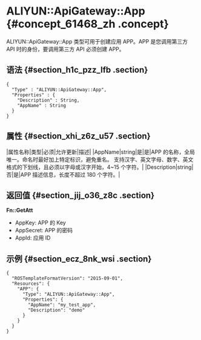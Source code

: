 # ALIYUN::ApiGateway::App {#concept_61468_zh .concept}

ALIYUN::ApiGateway::App 类型可用于创建应用 APP。APP 是您调用第三方 API 时的身份，要调用第三方 API 必须创建 APP。

## 语法 {#section_h1c_pzz_lfb .section}

``` {#codeblock_djt_6mh_ln4 .language-json}
{
  "Type" : "ALIYUN::ApiGateway::App",
  "Properties" : {
    "Description" : String,
    "AppName" : String
  }
}
```

## 属性 {#section_xhi_z6z_u57 .section}

|属性名称|类型|必须|允许更新|描述|
|AppName|string|是|是|APP 的名称，全局唯一。命名时最好加上特定标识，避免重名。 支持汉字、英文字母、数字、英文格式的下划线，且必须以字母或汉字开始，4~15 个字符。|
|Description|string|否|是|APP 描述信息，长度不超过 180 个字符。|

## 返回值 {#section_jij_o36_z8c .section}

**Fn::GetAtt**

-   AppKey: APP 的 Key
-   AppSecret: APP 的密码
-   AppId: 应用 ID

## 示例 {#section_ecz_8nk_wsi .section}

``` {#codeblock_efu_1eq_p6u .language-json}
{
  "ROSTemplateFormatVersion": "2015-09-01",
  "Resources": {
    "APP": {
      "Type": "ALIYUN::ApiGateway::App",
      "Properties": {
        "AppName": "my_test_app",
        "Description": "demo"
      }
    }
  }
}
```

